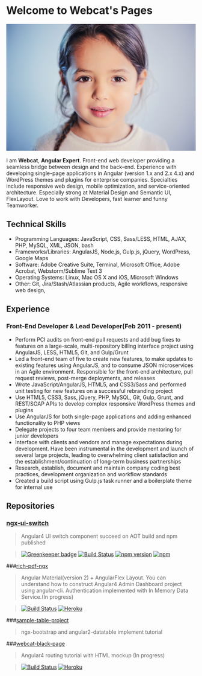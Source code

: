 # Welcome to Webcat's Pages

 ![Image](webcat_portrait.png)

I am **Webcat**, **Angular Expert**.
Front-end web developer providing a seamless bridge between design and the back-end. Experience with developing single-page applications in Angular (version 1.x and 2.x 4.x) and WordPress themes and plugins for enterprise companies. Specialties include responsive web design, mobile optimization, and service-oriented architecture.
Especially strong at Material Design and Semantic UI, FlexLayout.
Love to work with Developers, fast learner and funny Teamworker.


## Technical Skills

* Programming Languages: JavaScript, CSS, Sass/LESS, HTML, AJAX, PHP, MySQL, XML, JSON, bash
* Frameworks/Libraries: AngularJS, Node.js, Gulp.js, jQuery, WordPress, Google Maps
* Software: Adobe Creative Suite, Terminal, Microsoft Office, Adobe Acrobat, Webstorm/Sublime Text 3
* Operating Systems: Linux, Mac OS X and iOS, Microsoft Windows
* Other: Git, Jira/Stash/Atlassian products, Agile workflows, responsive web design,

## Experience

### Front-End Developer & Lead Developer(Feb 2011 - present)

* Perform PCI audits on front-end pull requests and add bug fixes to features on a large-scale, multi-repository billing interface project using AngularJS, LESS, HTML5, Git, and Gulp/Grunt
* Led a front-end team of five to create new features, to make updates to existing features using AngularJS, and to consume JSON microservices in an Agile environment. Responsible for the front-end architecture, pull request reviews, post-merge deployments, and releases
* Wrote JavaScript/AngularJS, HTML5, and CSS3/Sass and performed unit testing for new features on a successful rebranding project
* Use HTML5, CSS3, Sass, jQuery, PHP, MySQL, Git, Gulp, Grunt, and REST/SOAP APIs to develop complex responsive WordPress themes and plugins
* Use AngularJS for both single-page applications and adding enhanced functionality to PHP views
* Delegate projects to four team members and provide mentoring for junior developers
* Interface with clients and vendors and manage expectations during development. Have been instrumental in the development and launch of several large projects, leading to overwhelming client satisfaction and the establishment/continuation of long-term business partnerships
* Research, establish, document and maintain company coding best practices, development organization and workflow standards
* Created a build script using Gulp.js task runner and a boilerplate theme for internal use

## Repositories

### [ngx-ui-switch](https://github.com/webcat12345/ngx-ui-switch)
>Angular4 UI switch component succeed on AOT build and npm published

>[![Greenkeeper badge](https://badges.greenkeeper.io/webcat12345/ngx-ui-switch.svg)](https://greenkeeper.io/) [![Build Status](https://travis-ci.org/webcat12345/ngx-ui-switch.svg?branch=master)](https://travis-ci.org/webcat12345/ngx-ui-switch) [![npm version](https://badge.fury.io/js/ngx-ui-switch.svg)](https://badge.fury.io/js/ngx-ui-switch) [![npm](https://img.shields.io/npm/dm/localeval.svg)](https://www.npmjs.com/package/ngx-ui-switch)

###[rich-pdf-ngx](https://github.com/webcat12345/rich-pdf-ngx)
>Angular Material(version 2) + AngularFlex Layout. You can understand how to construct Angular4 Admin Dashboard project using angular-cli.
>Authentication implemented with In Memory Data Service.(In progress)

>[![Build Status](https://travis-ci.org/webcat12345/rich-pdf-ngx.svg?branch=master)](https://travis-ci.org/webcat12345/rich-pdf-ngx)  [![Heroku](https://heroku-badge.herokuapp.com/?app=heroku-badge&style=flat)](https://webblack.herokuapp.com/)

###[sample-table-project](https://github.com/webcat12345/sample-table-project)
>ngx-bootstrap and angular2-datatable implement tutorial

###[webcat-black-page](https://github.com/webcat12345/webcat-black-page)
>Angular4 routing tutorial with HTML mockup (In progress)

>[![Build Status](https://travis-ci.org/webcat12345/webcat-black-page.svg?branch=master)](https://travis-ci.org/webcat12345/webcat-black-page) [![Heroku](https://heroku-badge.herokuapp.com/?app=heroku-badge&style=flat)](https://webblack.herokuapp.com/)
